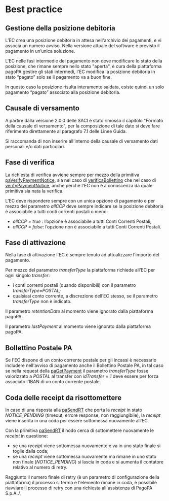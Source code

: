# Best practice

## Gestione della posizione debitoria <a href="#title-text" id="title-text"></a>

L’EC crea una posizione debitoria in attesa nell'archivio dei pagamenti, e vi associa un numero avviso. Nella versione attuale del software è previsto il pagamento in un’unica soluzione.&#x20;

L'EC nelle fasi intermedie del pagamento non deve modificare lo stato della posizione, che rimane sempre nello stato "aperta", è cura della piattaforma pagoPA gestire gli stati intermedi, l'EC modifica la posizione debitoria in stato “pagato” solo se il pagamento va a buon fine.

In questo caso la posizione risulta interamente saldata, esiste quindi un solo pagamento “pagato” associato alla posizione debitoria.

## Causale di versamento <a href="#title-text" id="title-text"></a>

A partire dalla versione 2.0.0 delle SACI è stato rimosso il capitolo "Formato della causale di versamento", per la composizione di tale dato si deve fare riferimento direttamente al paragrafo 7.1 delle Linee Guida.

Si raccomanda di non inserire all'interno della causale di versamento dati personali e/o dati particolari.

## Fase di verifica <a href="#title-text" id="title-text"></a>

La richiesta di verifica avviene sempre per mezzo della primitiva [paVerifyPaymentNotice](../../appendici/primitive.md#paverifypaymentnotice), sia nel caso di [verificaBollettino](../../appendici/primitive.md#verificabollettino) che nel caso di [verifyPaymentNotice](../../appendici/primitive.md#verifypaymentnotice), anche perché l'EC non è a conoscenza da quale primitiva sia nata la verifica.

L’EC deve rispondere sempre con un unica opzione di pagamento e per mezzo del parametro _allCCP_ deve sempre indicare se la posizione debitoria è associabile a tutti conti correnti postali o meno:

* _allCCP = true_ : l’opzione è associabile a tutti Conti Correnti Postali;
* _allCCP = false_: l’opzione non è associabile a tutti Conti Correnti Postali.

## Fase di attivazione

Nella fase di attivazione l'EC è sempre tenuto ad attualizzare l'importo del pagamento.

Per mezzo del parametro _transferType_ la piattaforma richiede all’EC per ogni singolo _transfer_:

* i conti correnti postali (quando disponibili) con il parametro _transferType=POSTAL;_
* qualsiasi conto corrente, a discrezione dell’EC stesso, se il parametro _transferType_ non è indicato.

Il parametro _retentionDate_ al momento viene ignorato dalla piattaforma pagoPA.

Il parametro _lastPayment_ al momento viene ignorato dalla piattaforma pagoPA.

## Bollettino Postale PA

Se l'EC dispone di un conto corrente postale per gli incassi è necessario includere nell'avviso di pagamento anche il Bollettino Postale PA, in tal caso se nella request della [paGetPayment](../../appendici/primitive.md#pagetpayment) il parametro _transferType_ fosse valorizzato a _POSTAL_ al transfer con _idTransfer = 1_ deve essere per forza associato l'IBAN di un conto corrente postale.

## Coda delle receipt da risottomettere <a href="#title-text" id="title-text"></a>

In caso di una risposta alla [paSendRT](../../appendici/primitive.md#pasendrt) che porta la _receipt_  in stato _NOTICE\_PENDING_ (timeout, errore response, non raggiungibile), la _receipt_ viene inserita in una coda per essere sottomessa nuovamente all’EC.

Con la primitiva [paSendRT](../../appendici/primitive.md#pasendrt) il nodo cerca di sottomettere nuovamente le _receipt_ in questione:

* se una _receipt_ viene sottomessa nuovamente e va in uno stato finale si toglie dalla coda;
* se una _receipt_ viene sottomessa nuovamente ma rimane in uno stato non finale (_NOTICE\_PENDING_) si lascia in coda e si aumenta il contatore relativo al numero di retry.

Raggiunto il numero finale di retry (è un parametro di configurazione della piattaforma) il processo si ferma e l'elemento rimane in coda, è possibile riavviare il processo di retry con una richiesta all'assistenza di PagoPA S.p.A..\
